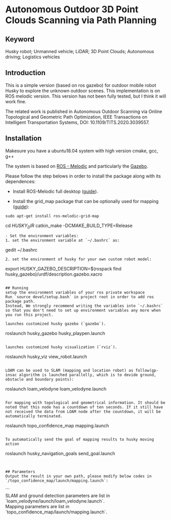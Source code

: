 # Autonomous Outdoor 3D Point Clouds Scanning via Path Planning
## Keyword
Husky robot; Unmanned vehicle; LiDAR; 3D Point Clouds; Autonomous driving; Logistics vehicles

## Introduction
This is a simple version (based on ros gazebo) for outdoor mobile robot Husky to explore the unknown outdoor scenes. This implementation is on ROS melodic version. This version has not been fully tested, but I think it will work fine.

The related work is published in Autonomous Outdoor Scanning via Online Topological and Geometric Path Optimization, IEEE Transactions on Intelligent Transportation Systems, DOI: 10.1109/TITS.2020.3039557. 

## Installation
Makesure you have a ubuntu18.04 system with high version cmake, gcc, g++

The system is based on [ROS - Melodic](http://www.ros.org/) and particularly the [Gazebo](gazebosim.org). 
 
Please follow the step belows in order to install the package along with its dependences:

- Install ROS-Melodic full desktop ([guide](https://wiki.ros.org/melodic/Installation/Ubuntu)).

- Install the grid_map package that can be optionally used for mapping ([guide](https://github.com/ANYbotics/grid_map )):
```
sudo apt-get install ros-melodic-grid-map
```
cd $HUSKY_DIR$
catkin_make -DCMAKE_BUILD_TYPE=Release
```
- Set the environment variables:
1. set the environment variable at `~/.bashrc` as:
```
gedit ~/.bashrc 
```
2. set the environment of husky for your own custom robot model:
```
export HUSKY_GAZEBO_DESCRIPTION=$(rospack find husky_gazebo)/urdf/description.gazebo.xacro
```

## Running
setup the environment variables of your ros private workspace
Run `source devel/setup.bash` in project root in order to add ros package path.
Instead, We strongly recommend writing the variables into `~/.bashrc` so that you don't need to set up environment variables any more when you run this project.

launches customized husky gazebo (`gazebo`).
```
roslaunch husky_gazebo husky_playpen.launch
```

launches customized husky visualization (`rviz`).
```
roslaunch husky_viz view_robot.launch
```

LOAM can be used to SLAM (mapping and location robot) as follow(gp-insac algorithm is launched parallelly, which is to devide ground, obstacle and boundary points):
```
roslaunch loam_velodyne loam_velodyne.launch
```

For mapping with topological and geometrical information. It should be noted that this node has a countdown of ten seconds. If it still have not received the data from LOAM node after the countdown, it will be automatically terminated. 
```
roslaunch topo_confidence_map mapping.launch
```

To automatically send the goal of mapping results to husky moving action 
```
roslaunch husky_navigation_goals send_goal.launch 
```


## Parameters
Output the result in your own path, please modify below codes in `/topo_confidence_map/launch/mapping.launch`:
```
<arg name="fileoutputpath" default="/home/yourname/"/>
```
<br>SLAM and ground detection parameters are list in `loam_velodyne/launch/loam_velodyne.launch`.
<br>Mapping parameters are list in `topo_confidence_map/launch/mapping.launch`.


